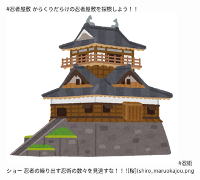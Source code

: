 #忍者屋敷
からくりだらけの忍者屋敷を探検しよう！！
![桜](shiro_maruokajou.png)
#忍術ショー
忍者の繰り出す忍術の数々を見逃すな！！
![桜](shiro_maruokajou.png
